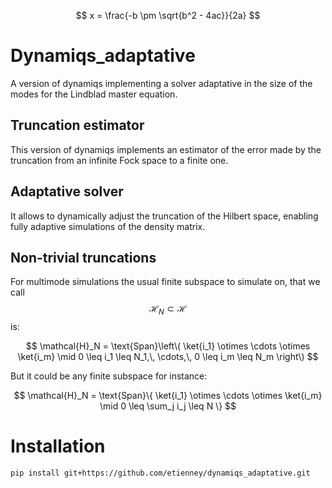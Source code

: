 <script type="text/javascript" async
  src="https://cdn.jsdelivr.net/npm/mathjax@3/es5/tex-mml-chtml.js">
</script>
$$ x = \frac{-b \pm \sqrt{b^2 - 4ac}}{2a} $$
# Dynamiqs_adaptative
A version of dynamiqs implementing a solver adaptative in the size of the modes for the Lindblad master equation.

## Truncation estimator 

This version of dynamiqs implements an estimator of the error made by the truncation from an infinite Fock space to a finite one.

## Adaptative solver

It allows to dynamically adjust the truncation of the Hilbert space, enabling fully adaptive simulations of the density matrix.

## Non-trivial truncations

For multimode simulations the usual finite subspace to simulate on, that we call $$\mathcal{H}_N \subset \mathcal{H}$$ is:

$$ \mathcal{H}_N = \text{Span}\left\( \ket{i_1} \otimes \cdots \otimes \ket{i_m} \mid 0 \leq i_1 \leq N_1,\, \cdots,\, 0 \leq i_m \leq N_m \right\) $$

But it could be any finite subspace for instance:

<!-- $$ \mathcal{H}_N = \text{Span}\{ \ket{i_1} \otimes \cdots \otimes \ket{i_m} \mid 0 \leq i_1 \leq N_1,\, \cdots,\, 0 \leq i_m \leq N_m \} $$ -->
$$ \mathcal{H}_N = \text{Span}\{ \ket{i_1} \otimes \cdots \otimes \ket{i_m} \mid 0 \leq \sum_j i_j \leq N \} $$
<!-- $$ \mathcal{H}_N = \text{Span}\{ \ket{i_1} \otimes \cdots \otimes \ket{i_m} \mid 0 \leq \sum_{j=0}^{m} i_j \leq N \} $$ -->

# Installation 

```shell
pip install git+https://github.com/etienney/dynamiqs_adaptative.git
```

